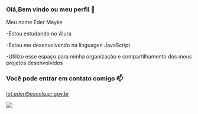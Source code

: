 ### Olá,Bem vindo ou meu perfil 👻

Meu nome Éder Mayke

-Estou estudando no Alura 

-Estou me desenvolvendo na linguagen JavaScript

-Utilizo esse espaço para minha organização e compartilhamento dos meus projetos desenvolvidos 

### Você pode entrar em contato comigo 📫

lot.eder@escola.pr.gov.br


![](https://media1.tenor.com/m/BY-4cJ3NSrcAAAAd/sus-suspicious.gif)
